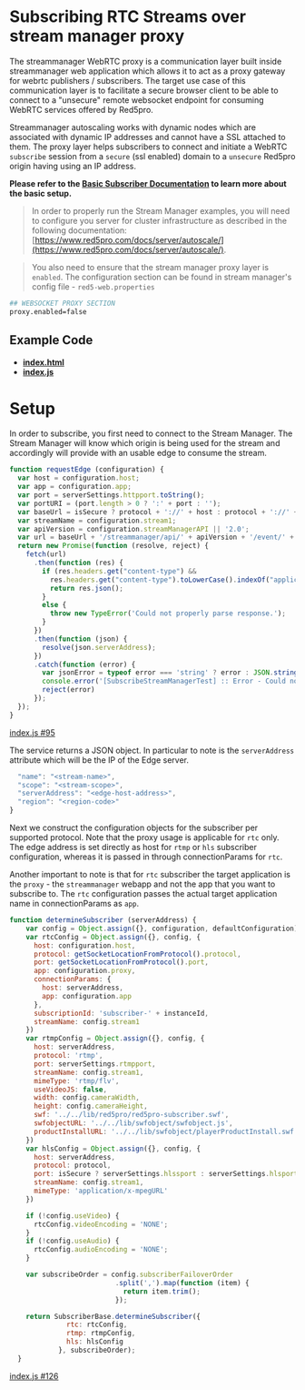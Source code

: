 # Subscribing RTC Streams over stream manager proxy

The streammanager WebRTC proxy is a communication layer built inside streammanager web application which allows it to act as a proxy gateway for webrtc publishers / subscribers. The target use case of this communication layer is to facilitate a secure browser client to be able to connect to a "unsecure" remote websocket endpoint for consuming WebRTC services offered by Red5pro. 

Streammanager autoscaling works with dynamic nodes which are associated with dynamic IP addresses and cannot have a SSL attached to them. The proxy layer helps subscribers to connect and initiate a WebRTC `subscribe` session from a `secure` (ssl enabled) domain to a `unsecure` Red5pro origin having using an IP address.

**Please refer to the [Basic Subscriber Documentation](../subscribe/README.md) to learn more about the basic setup.**

> In order to properly run the Stream Manager examples, you will need to configure you server for cluster infrastructure as described in the following documentation: [https://www.red5pro.com/docs/server/autoscale/](https://www.red5pro.com/docs/server/autoscale/).

> You also need to ensure that the stream manager proxy layer is `enabled`. The configuration section can be found in stream manager's config file - `red5-web.properties`

```sh
## WEBSOCKET PROXY SECTION
proxy.enabled=false
```

## Example Code
- **[index.html](index.html)**
- **[index.js](index.js)**

# Setup

In order to subscribe, you first need to connect to the Stream Manager. The Stream Manager will know which origin is being used for the stream and accordingly will provide with an usable edge to consume the stream.

```js
function requestEdge (configuration) {
  var host = configuration.host;
  var app = configuration.app;
  var port = serverSettings.httpport.toString();
  var portURI = (port.length > 0 ? ':' + port : '');
  var baseUrl = isSecure ? protocol + '://' + host : protocol + '://' + host + portURI;
  var streamName = configuration.stream1;
  var apiVersion = configuration.streamManagerAPI || '2.0';
  var url = baseUrl + '/streammanager/api/' + apiVersion + '/event/' + app + '/' + streamName + '?action=subscribe';
  return new Promise(function (resolve, reject) {
    fetch(url)
      .then(function (res) {
        if (res.headers.get("content-type") &&
          res.headers.get("content-type").toLowerCase().indexOf("application/json") >= 0) {
          return res.json();
        }
        else {
          throw new TypeError('Could not properly parse response.');
        }
      })
      .then(function (json) {
        resolve(json.serverAddress);
      })
      .catch(function (error) {
        var jsonError = typeof error === 'string' ? error : JSON.stringify(error, null, 2)
        console.error('[SubscribeStreamManagerTest] :: Error - Could not request Edge IP from Stream Manager. ' + jsonError)
        reject(error)
      });
  });
}
```

[index.js #95](index.js#L95)

The service returns a JSON object. In particular to note is the `serverAddress` attribute which will be the IP of the Edge server.

```js
  "name": "<stream-name>",
  "scope": "<stream-scope>",
  "serverAddress": "<edge-host-address>",
  "region": "<region-code>"
}
```

Next we construct the configuration objects for the subscriber per supported protocol. Note that the proxy usage is applicable for `rtc` only. The edge address is set directly as host for `rtmp` or `hls` subscriber configuration, whereas it is passed in through connectionParams for `rtc`.

Another important to note is that for `rtc` subscriber the target application is the `proxy` - the `streammanager` webapp and not the app that you want to subscribe to. The `rtc` configuration passes the actual target application name in connectionParams as `app`.

```js
function determineSubscriber (serverAddress) {
    var config = Object.assign({}, configuration, defaultConfiguration);
    var rtcConfig = Object.assign({}, config, {
      host: configuration.host,
      protocol: getSocketLocationFromProtocol().protocol,
      port: getSocketLocationFromProtocol().port,
      app: configuration.proxy,
      connectionParams: {
        host: serverAddress,
        app: configuration.app
      },
      subscriptionId: 'subscriber-' + instanceId,
      streamName: config.stream1
    })
    var rtmpConfig = Object.assign({}, config, {
      host: serverAddress,
      protocol: 'rtmp',
      port: serverSettings.rtmpport,
      streamName: config.stream1,
      mimeType: 'rtmp/flv',
      useVideoJS: false,
      width: config.cameraWidth,
      height: config.cameraHeight,
      swf: '../../lib/red5pro/red5pro-subscriber.swf',
      swfobjectURL: '../../lib/swfobject/swfobject.js',
      productInstallURL: '../../lib/swfobject/playerProductInstall.swf'
    })
    var hlsConfig = Object.assign({}, config, {
      host: serverAddress,
      protocol: protocol,
      port: isSecure ? serverSettings.hlssport : serverSettings.hlsport,
      streamName: config.stream1,
      mimeType: 'application/x-mpegURL'
    })

    if (!config.useVideo) {
      rtcConfig.videoEncoding = 'NONE';
    }
    if (!config.useAudio) {
      rtcConfig.audioEncoding = 'NONE';
    }

    var subscribeOrder = config.subscriberFailoverOrder
                          .split(',').map(function (item) {
                            return item.trim();
                          });

    return SubscriberBase.determineSubscriber({
              rtc: rtcConfig,
              rtmp: rtmpConfig,
              hls: hlsConfig
            }, subscribeOrder);
  }
```

[index.js #126](index.js#L126)

